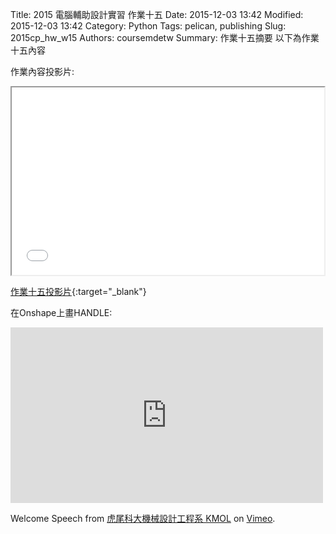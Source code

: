 Title: 2015 電腦輔助設計實習 作業十五
Date: 2015-12-03 13:42
Modified: 2015-12-03 13:42
Category: Python
Tags: pelican, publishing
Slug: 2015cp_hw_w15
Authors: coursemdetw
Summary: 作業十五摘要
以下為作業十五內容

作業內容投影片:

<iframe src=" cadp_w15_simplest.html" width="500" height="300"></iframe>

[作業十五投影片](cadp_w15_simplest.html){:target="_blank"}

在Onshape上畫HANDLE:

<iframe src="https://player.vimeo.com/video/150401392" width="500" height="281" frameborder="0" webkitallowfullscreen mozallowfullscreen allowfullscreen></iframe>  

Welcome Speech</a> from <a href="https://vimeo.com/user24079973">虎尾科大機械設計工程系 KMOL</a> on <a href="https://vimeo.com">Vimeo</a>.</p>
